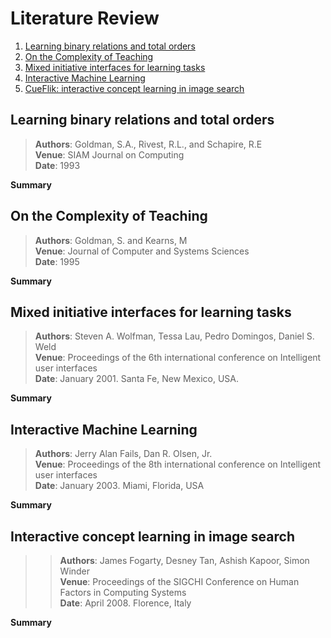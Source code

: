 # Literature Review

1. [Learning binary relations and total orders](#learning-binary-relations-and-total-orders)
2. [On the Complexity of Teaching](#on-the-complexity-of-teaching)
3. [Mixed initiative interfaces for learning tasks](#mixed-initiative-interfaces-for-learning-tasks)
4. [Interactive Machine Learning](#interactive-machine-learning)
5. [CueFlik: interactive concept learning in image search](#interactive-concept-learning-in-image-search)

## Learning binary relations and total orders
>  **Authors**: Goldman, S.A., Rivest, R.L., and Schapire, R.E    
**Venue**: SIAM Journal on Computing    
**Date**: 1993

**Summary**

## On the Complexity of Teaching
>  **Authors**: Goldman, S. and Kearns, M     
**Venue**: Journal of Computer and Systems Sciences    
**Date**: 1995

**Summary**

## Mixed initiative interfaces for learning tasks
>  **Authors**: Steven A. Wolfman, Tessa Lau, Pedro Domingos, Daniel S. Weld    
**Venue**: Proceedings of the 6th international conference on Intelligent user interfaces      
**Date**: January 2001. Santa Fe, New Mexico, USA.

**Summary**


## Interactive Machine Learning
> **Authors**: Jerry Alan Fails, Dan R. Olsen, Jr.    
**Venue**: 	Proceedings of the 8th international conference on Intelligent user interfaces    
**Date**:   January 2003. Miami, Florida, USA 

**Summary**

## Interactive concept learning in image search
> > **Authors**: 	James Fogarty, Desney Tan, Ashish Kapoor, Simon Winder       
**Venue**: Proceedings of the SIGCHI Conference on Human Factors in Computing Systems 	    
**Date**: April 2008. Florence, Italy    

**Summary**

